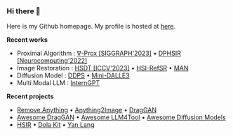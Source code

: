### Hi there 👋

Here is my Github homepage. My profile is hosted at [here](https://zeqiang-lai.github.io/). 

**Recent works**

- Proximal Algorithm : [∇-Prox [SIGGRAPH'2023]](https://github.com/princeton-computational-imaging/Delta-Prox) • [DPHSIR [Neurocomputing'2022]](https://github.com/Zeqiang-Lai/DPHSIR) 
- Image Restoration : [HSDT [ICCV'2023]](https://github.com/Zeqiang-Lai/HSDT) •  [HSI-RefSR](https://github.com/Zeqiang-Lai/HSI-RefSR) • [MAN](https://github.com/Zeqiang-Lai/MAN) 
- Diffusion Model : [DDPS](https://github.com/OpenGVLab/DDPS) • [Mini-DALLE3]([https://github.com/OpenGVLab/DDPS](https://minidalle3.github.io/)) 
- Multi Modal LLM : [InternGPT](https://github.com/OpenGVLab/InternGPT)

**Recent projects**

- [Remove Anything](https://github.com/Zeqiang-Lai/Remove-Anything/) • [Anything2Image](https://github.com/Zeqiang-Lai/Anything2Image) • [DragGAN](https://github.com/OpenGVLab/DragGAN)
- [Awesome DragGAN](https://github.com/OpenGVLab/Awesome-DragGAN) • [Awesome LLM4Tool](https://github.com/OpenGVLab/Awesome-LLM4Tool) • [Awesome Diffusion Models](https://github.com/Zeqiang-Lai/Awesome-Diffusion-Models)
- [HSIR](https://github.com/bit-isp/HSIR) • [Dola Kit](https://github.com/Zeqiang-Lai/dola-kit)  • [Yan Lang](https://github.com/yan-lang/yan)
